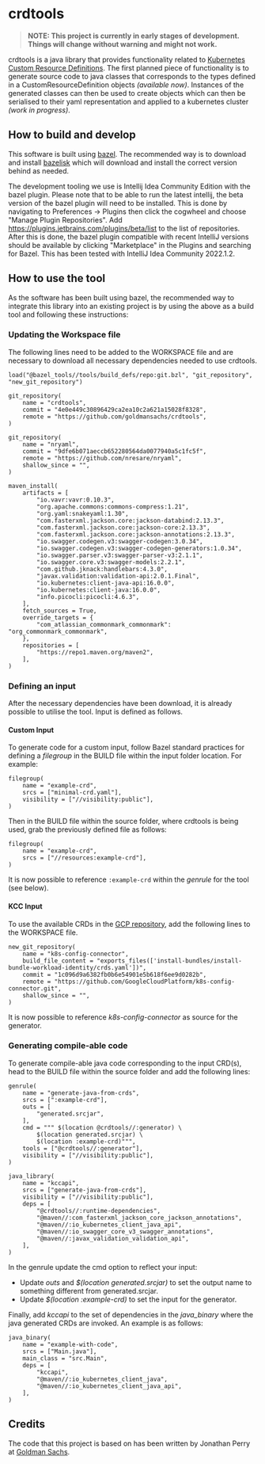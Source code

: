 # crdtools

> **NOTE: This project is currently in early stages of development.** 
> **Things will change without warning and might not work.**

crdtools is a java library that provides functionality related to [Kubernetes Custom Resource 
Definitions](https://kubernetes.io/docs/concepts/extend-kubernetes/api-extension/custom-resources/).
The first planned piece of functionality is to generate source code to java classes that 
corresponds to the types defined in a CustomResourceDefinition objects _(available now)_. Instances of the generated
classes can then be used to create objects which can then be serialised to their yaml 
representation and applied to a kubernetes cluster _(work in progress)_.

## How to build and develop

This software is built using [bazel](https://bazel.build). The recommended way is to download
and install [bazelisk](https://github.com/bazelbuild/bazelisk) which will download and install
the correct version behind as needed.

The development tooling we use is Intellij Idea Community Edition with the bazel plugin. Please
note that to be able to run the latest intellij, the beta version of the bazel plugin will need
to be installed. This is done by navigating to Preferences -> Plugins then click the cogwheel and
choose "Manage Plugin Repositories". Add https://plugins.jetbrains.com/plugins/beta/list to 
the list of repositories. After this is done, the bazel plugin compatible with recent IntelliJ
versions should be available by clicking "Marketplace" in the Plugins and searching for Bazel.
This has been tested with IntelliJ Idea Community 2022.1.2.

## How to use the tool

As the software has been built using bazel, the recommended way to integrate this library into
an existing project is by using the above as a build tool and following these instructions:

### Updating the Workspace file

The following lines need to be added to the WORKSPACE file and are necessary to download all
necessary dependencies needed to use crdtools.

```
load("@bazel_tools//tools/build_defs/repo:git.bzl", "git_repository", "new_git_repository")

git_repository(
    name = "crdtools",
    commit = "4e0e449c30896429ca2ea10c2a621a15028f8328",
    remote = "https://github.com/goldmansachs/crdtools",
)

git_repository(
    name = "nryaml",
    commit = "9dfe6b071aeccb652280564da0077940a5c1fc5f",
    remote = "https://github.com/nresare/nryaml",
    shallow_since = "",
)

maven_install(
    artifacts = [
        "io.vavr:vavr:0.10.3",
        "org.apache.commons:commons-compress:1.21",
        "org.yaml:snakeyaml:1.30",
        "com.fasterxml.jackson.core:jackson-databind:2.13.3",
        "com.fasterxml.jackson.core:jackson-core:2.13.3",
        "com.fasterxml.jackson.core:jackson-annotations:2.13.3",
        "io.swagger.codegen.v3:swagger-codegen:3.0.34",
        "io.swagger.codegen.v3:swagger-codegen-generators:1.0.34",
        "io.swagger.parser.v3:swagger-parser-v3:2.1.1",
        "io.swagger.core.v3:swagger-models:2.2.1",
        "com.github.jknack:handlebars:4.3.0",
        "javax.validation:validation-api:2.0.1.Final",
        "io.kubernetes:client-java-api:16.0.0",
        "io.kubernetes:client-java:16.0.0",
        "info.picocli:picocli:4.6.3",
    ],
    fetch_sources = True,
    override_targets = {
        "com_atlassian_commonmark_commonmark": "org_commonmark_commonmark",
    },
    repositories = [
        "https://repo1.maven.org/maven2",
    ],
)
```

### Defining an input

After the necessary dependencies have been download, it is already possible to utilise the tool.
Input is defined as follows.

#### Custom Input

To generate code for a custom input, follow Bazel standard practices for defining a _filegroup_ in the
BUILD file within the input folder location. For example:

```
filegroup(
    name = "example-crd",
    srcs = ["minimal-crd.yaml"],
    visibility = ["//visibility:public"],
)
```

Then in the BUILD file within the source folder, where crdtools is being used, grab the previously
defined file as follows:

```
filegroup(
    name = "example-crd",
    srcs = ["//resources:example-crd"],
)
```

It is now possible to reference `:example-crd` within the _genrule_ for the tool (see below).

#### KCC Input

To use the available CRDs in the [GCP repository](https://github.com/GoogleCloudPlatform/k8s-config-connector.git),
add the following lines to the WORKSPACE file.

```
new_git_repository(
    name = "k8s-config-connector",
    build_file_content = "exports_files(['install-bundles/install-bundle-workload-identity/crds.yaml'])",
    commit = "1c096d9a6382fb0b6e54901e5b618f6ee9d0282b",
    remote = "https://github.com/GoogleCloudPlatform/k8s-config-connector.git",
    shallow_since = "",
)
```

It is now possible to reference _k8s-config-connector_ as source for the generator.

### Generating compile-able code

To generate compile-able java code corresponding to the input CRD(s), head to the BUILD file within the
source folder and add the following lines:

```
genrule(
    name = "generate-java-from-crds",
    srcs = [":example-crd"],
    outs = [
        "generated.srcjar",
    ],
    cmd = """ $(location @crdtools//:generator) \
        $(location generated.srcjar) \
        $(location :example-crd)""",
    tools = ["@crdtools//:generator"],
    visibility = ["//visibility:public"],
)

java_library(
    name = "kccapi",
    srcs = ["generate-java-from-crds"],
    visibility = ["//visibility:public"],
    deps = [
        "@crdtools//:runtime-dependencies",
        "@maven//:com_fasterxml_jackson_core_jackson_annotations",
        "@maven//:io_kubernetes_client_java_api",
        "@maven//:io_swagger_core_v3_swagger_annotations",
        "@maven//:javax_validation_validation_api",
    ],
)
```

In the genrule update the cmd option to reflect your input:
- Update _outs_ and _$(location generated.srcjar)_ to set the output name to something different from
generated.srcjar.
- Update _$(location :example-crd)_ to set the input for the generator.

Finally, add _kccapi_ to the set of dependencies in the _java_binary_ where the java generated CRDs are
invoked. An example is as follows:

```
java_binary(
    name = "example-with-code",
    srcs = ["Main.java"],
    main_class = "src.Main",
    deps = [
        "kccapi",
        "@maven//:io_kubernetes_client_java",
        "@maven//:io_kubernetes_client_java_api",
    ],
)
```

## Credits
The code that this project is based on has been written by Jonathan Perry at
[Goldman Sachs](https://www.gs.com/).
